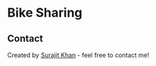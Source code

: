 # Bike Sharing




## Contact
Created by [Surajit Khan](https://github.com/surajit16/) - feel free to contact me!

